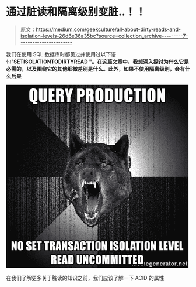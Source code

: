 # 通过脏读和隔离级别变脏..！！

> 原文：<https://medium.com/geekculture/all-about-dirty-reads-and-isolation-levels-26d6e36a35bc?source=collection_archive---------7----------------------->

我们在使用 SQL 数据库时都见过并使用过以下语句"**SET****ISOLATION****TO****DIRTY****READ "。在这篇文章中，我想深入探讨为什么它是必需的，以及围绕它的其他细微差别是什么。此外，如果不使用隔离级别，会有什么后果**

![](img/250b83c693255dadf826f4b094be124c.png)

在我们了解更多关于脏读的知识之前，我们应该了解一下 ACID 的属性